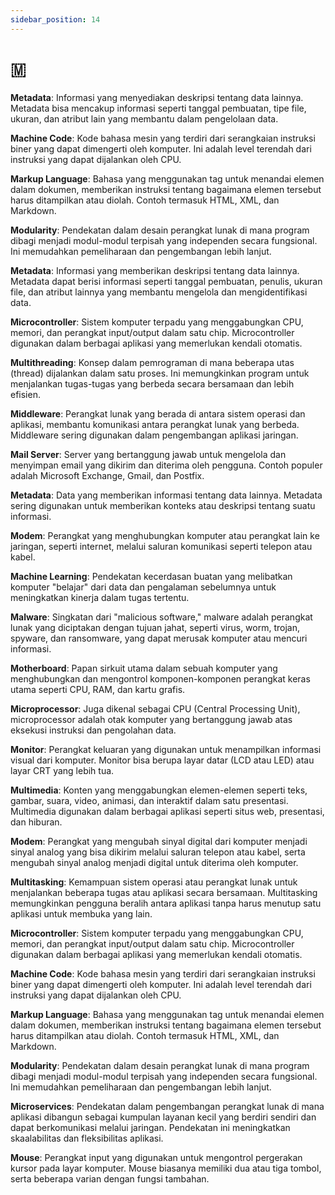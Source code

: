 ```yaml
---
sidebar_position: 14
---
```


# 🇲

**Metadata**: Informasi yang menyediakan deskripsi tentang data lainnya. Metadata bisa mencakup informasi seperti tanggal pembuatan, tipe file, ukuran, dan atribut lain yang membantu dalam pengelolaan data.

**Machine Code**: Kode bahasa mesin yang terdiri dari serangkaian instruksi biner yang dapat dimengerti oleh komputer. Ini adalah level terendah dari instruksi yang dapat dijalankan oleh CPU.

**Markup Language**: Bahasa yang menggunakan tag untuk menandai elemen dalam dokumen, memberikan instruksi tentang bagaimana elemen tersebut harus ditampilkan atau diolah. Contoh termasuk HTML, XML, dan Markdown.

**Modularity**: Pendekatan dalam desain perangkat lunak di mana program dibagi menjadi modul-modul terpisah yang independen secara fungsional. Ini memudahkan pemeliharaan dan pengembangan lebih lanjut.

**Metadata**: Informasi yang memberikan deskripsi tentang data lainnya. Metadata dapat berisi informasi seperti tanggal pembuatan, penulis, ukuran file, dan atribut lainnya yang membantu mengelola dan mengidentifikasi data.

**Microcontroller**: Sistem komputer terpadu yang menggabungkan CPU, memori, dan perangkat input/output dalam satu chip. Microcontroller digunakan dalam berbagai aplikasi yang memerlukan kendali otomatis.

**Multithreading**: Konsep dalam pemrograman di mana beberapa utas (thread) dijalankan dalam satu proses. Ini memungkinkan program untuk menjalankan tugas-tugas yang berbeda secara bersamaan dan lebih efisien.

**Middleware**: Perangkat lunak yang berada di antara sistem operasi dan aplikasi, membantu komunikasi antara perangkat lunak yang berbeda. Middleware sering digunakan dalam pengembangan aplikasi jaringan.

**Mail Server**: Server yang bertanggung jawab untuk mengelola dan menyimpan email yang dikirim dan diterima oleh pengguna. Contoh populer adalah Microsoft Exchange, Gmail, dan Postfix.

**Metadata**: Data yang memberikan informasi tentang data lainnya. Metadata sering digunakan untuk memberikan konteks atau deskripsi tentang suatu informasi.

**Modem**: Perangkat yang menghubungkan komputer atau perangkat lain ke jaringan, seperti internet, melalui saluran komunikasi seperti telepon atau kabel.

**Machine Learning**: Pendekatan kecerdasan buatan yang melibatkan komputer "belajar" dari data dan pengalaman sebelumnya untuk meningkatkan kinerja dalam tugas tertentu.

**Malware**: Singkatan dari "malicious software," malware adalah perangkat lunak yang diciptakan dengan tujuan jahat, seperti virus, worm, trojan, spyware, dan ransomware, yang dapat merusak komputer atau mencuri informasi.

**Motherboard**: Papan sirkuit utama dalam sebuah komputer yang menghubungkan dan mengontrol komponen-komponen perangkat keras utama seperti CPU, RAM, dan kartu grafis.

**Microprocessor**: Juga dikenal sebagai CPU (Central Processing Unit), microprocessor adalah otak komputer yang bertanggung jawab atas eksekusi instruksi dan pengolahan data.

**Monitor**: Perangkat keluaran yang digunakan untuk menampilkan informasi visual dari komputer. Monitor bisa berupa layar datar (LCD atau LED) atau layar CRT yang lebih tua.

**Multimedia**: Konten yang menggabungkan elemen-elemen seperti teks, gambar, suara, video, animasi, dan interaktif dalam satu presentasi. Multimedia digunakan dalam berbagai aplikasi seperti situs web, presentasi, dan hiburan.

**Modem**: Perangkat yang mengubah sinyal digital dari komputer menjadi sinyal analog yang bisa dikirim melalui saluran telepon atau kabel, serta mengubah sinyal analog menjadi digital untuk diterima oleh komputer.

**Multitasking**: Kemampuan sistem operasi atau perangkat lunak untuk menjalankan beberapa tugas atau aplikasi secara bersamaan. Multitasking memungkinkan pengguna beralih antara aplikasi tanpa harus menutup satu aplikasi untuk membuka yang lain.

**Microcontroller**: Sistem komputer terpadu yang menggabungkan CPU, memori, dan perangkat input/output dalam satu chip. Microcontroller digunakan dalam berbagai aplikasi yang memerlukan kendali otomatis.

**Machine Code**: Kode bahasa mesin yang terdiri dari serangkaian instruksi biner yang dapat dimengerti oleh komputer. Ini adalah level terendah dari instruksi yang dapat dijalankan oleh CPU.

**Markup Language**: Bahasa yang menggunakan tag untuk menandai elemen dalam dokumen, memberikan instruksi tentang bagaimana elemen tersebut harus ditampilkan atau diolah. Contoh termasuk HTML, XML, dan Markdown.

**Modularity**: Pendekatan dalam desain perangkat lunak di mana program dibagi menjadi modul-modul terpisah yang independen secara fungsional. Ini memudahkan pemeliharaan dan pengembangan lebih lanjut.

**Microservices**: Pendekatan dalam pengembangan perangkat lunak di mana aplikasi dibangun sebagai kumpulan layanan kecil yang berdiri sendiri dan dapat berkomunikasi melalui jaringan. Pendekatan ini meningkatkan skaalabilitas dan fleksibilitas aplikasi.

**Mouse**: Perangkat input yang digunakan untuk mengontrol pergerakan kursor pada layar komputer. Mouse biasanya memiliki dua atau tiga tombol, serta beberapa varian dengan fungsi tambahan.